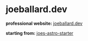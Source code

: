 # joeballard.dev

__professional website:__
[joeballard.dev](https://joeballard.dev)

__starting from:__
[joes-astro-starter](https://github.com/joeballard/joes-astro-starter)
